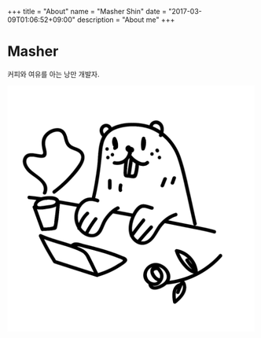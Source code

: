 +++
title = "About"
name = "Masher Shin"
date = "2017-03-09T01:06:52+09:00"
description = "About me"
+++

# Masher

커피와 여유를 아는 낭만 개발자.

<img src="/profile2.png" height="500px">